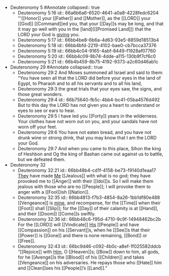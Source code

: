 - Deuteronomy 5 #Annotate
  collapsed:: true
	- Deuteronomy 5:16
	  id:: 66a6b6a6-6520-4641-a0a8-4228fedc6204
	  "'[[Honor]] your [[Father]] and [[Mother]], as the [[LORD]] your [[God]] [[Command]]ed you, that your [[Day]]s may be long, and that it may go well with you in the [land]([[Promised Land]]) that the LORD your God is [giving]([[Gift]]) you.
	- Deuteronomy 5:17
	  id:: 66bb4be8-6b6a-4d63-93e5-8859d18513b4
	- Deuteronomy 5:18
	  id:: 66bb4bfd-2219-4102-bae0-cb7bcca37376
	- Deuteronomy 5:19
	  id:: 66bb4c04-9165-4abf-8449-f1928af07760
	- Deuteronomy 5:20
	  id:: 66bb4c09-8b74-4dde-a115-130b9f7cf6c0
	- Deuteronomy 5:21
	  id:: 66b4b459-8b75-4192-9373-a2c60d46ab1c
- Deuteronomy 29 #Annotate
  collapsed:: true
	- Deuteronomy 29:2
	  And Moses summoned all Israel and said to them: "You have seen all that the LORD did before your eyes in the land of Egypt, to Pharaoh and to all his servants and to all his land,
	- Deuteronomy 29:3
	  the great trials that your eyes saw, the signs, and those great wonders.
	- Deuteronomy 29:4
	  id:: 66b75640-fb5c-4bb4-bc41-05ba4576d492
	  But to this day the LORD has not given you a heart to understand or eyes to see or ears to hear.
	- Deuteronomy 29:5
	  I have led you [[Forty]] years in the wilderness. Your clothes have not worn out on you, and your sandals have not worn off your feet.
	- Deuteronomy 29:6
	  You have not eaten bread, and you have not drunk wine or strong drink, that you may know that I am the LORD your God.
	- Deuteronomy 29:7
	  And when you came to this place, Sihon the king of Heshbon and Og the king of Bashan came out against us to battle, but we defeated them.
- Deuteronomy 32
	- Deuteronomy 32:21
	  id:: 66bb48b4-cd1f-4158-be73-f9140d1eaa17
	  [They]([[Israel]]) have made [Me]([[God]]) [[Jealous]] with what is no god;
	  they have provoked me to [[Anger]] with their [[Idol]]s.
	  So I will make them jealous with those who are no [[People]];
	  I will provoke them to anger with a [[Fool]]ish [[Nation]].
	- Deuteronomy 32:35
	  id:: 66bb4813-f7b3-4854-8a26-1bb1df80e488
	  [[Vengeance]] is [mine]([[God]]), and recompense,
	  for the [[Time]] when their [[Foot]] shall [[Slip]];
	  for the [[Day]] of their calamity is at [[Hand]],
	  and their [[Doom]] [[Come]]s swiftly.
	- Deuteronomy 32:36
	  id:: 66bb48c6-f95d-4710-9c9f-14948462bc2b
	  For the [[LORD]] will [[Vindicate]] [His]([[God]]) [[People]] 
	  and have [[Compassion]] on his [[Servant]]s,
	  when he [[See]]s that their [[Power]] is [[Gone]] 
	  and there is none remaining, [[Bond]] or [[Free]].
	- Deuteronomy 32:43
	  id:: 66bc9d46-c092-4b0c-a8ef-1f025582ddcb
	  “[[Rejoice]] with [Him]([[God]]), O [[Heaven]]s;
	  [[Bow]] down to him, all gods,
	  for he [[Avenge]]s the [[Blood]] of his [[Children]] 
	  and takes [[Vengeance]] on his adversaries.
	  He repays those who [[Hate]] him
	  and [[Clean]]ses his [[People]]’s [[Land]].”